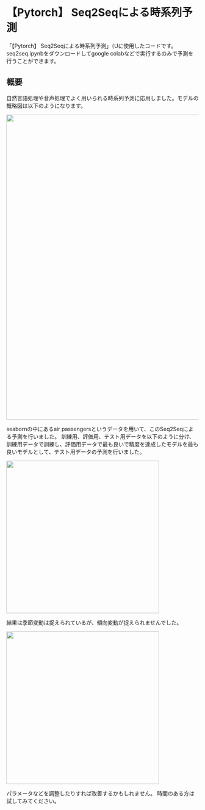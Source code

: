 # 【Pytorch】 Seq2Seqによる時系列予測

「【Pytorch】 Seq2Seqによる時系列予測」（Uに使用したコードです。
seq2seq.ipynbをダウンロードしてgoogle colabなどで実行するのみで予測を行うことができます。

## 概要
自然言語処理や音声処理でよく用いられる時系列予測に応用しました。モデルの概略図は以下のようになります。

<img width="800" src="https://user-images.githubusercontent.com/87755637/223008686-a8b9124e-fbb2-4eec-a864-56c460dc3da6.png">

seabornの中にあるair passengersというデータを用いて、このSeq2Seqによる予測を行いました。
訓練用、評価用、テスト用データを以下のように分け、訓練用データで訓練し、評価用データで最も良いで精度を達成したモデルを最も良いモデルとして、テスト用データの予測を行いました。

<img width="400" src="https://user-images.githubusercontent.com/87755637/223009329-44b296c9-5d92-4969-9755-3e1f5bb8bf9c.png">

結果は季節変動は捉えられているが、傾向変動が捉えられませんでした。

<img width="400" src="https://user-images.githubusercontent.com/87755637/223009154-135985f7-9c04-4a7a-b60b-83e35fb6bb67.png">

パラメータなどを調整したりすれば改善するかもしれません。
時間のある方は試してみてください。
